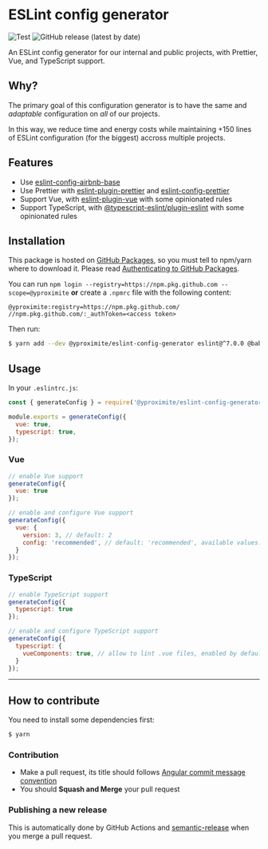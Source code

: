 # ESLint config generator

![Test](https://github.com/Yproximite/eslint-config-generator/workflows/Test/badge.svg)
![GitHub release (latest by date)](https://img.shields.io/github/v/release/yproximite/eslint-config-generator)

An ESLint config generator for our internal and public projects, with Prettier, Vue, and TypeScript support.

## Why?

The primary goal of this configuration generator is to have the same and _adaptable_ configuration on _all_ of our projects.

In this way, we reduce time and energy costs while maintaining +150 lines of ESLint configuration (for the biggest) accross multiple projects. 

## Features

- Use [eslint-config-airbnb-base](https://github.com/airbnb/javascript/tree/master/packages/eslint-config-airbnb-base)
- Use Prettier with [eslint-plugin-prettier](https://github.com/prettier/eslint-plugin-prettier) and [eslint-config-prettier](https://github.com/prettier/eslint-config-prettier)
- Support Vue, with [eslint-plugin-vue](https://github.com/vuejs/eslint-plugin-vue) with some opinionated rules
- Support TypeScript, with [@typescript-eslint/plugin-eslint](https://github.com/typescript-eslint/typescript-eslint/tree/master/packages/eslint-plugin/) with some opinionated rules

## Installation

This package is hosted on [GitHub Packages](https://github.com/features/packages), so you must tell to npm/yarn where to download it.
Please read [Authenticating to GitHub Packages](https://help.github.com/en/packages/using-github-packages-with-your-projects-ecosystem/configuring-npm-for-use-with-github-packages#authenticating-to-github-packages).

You can run `npm login --registry=https://npm.pkg.github.com --scope=@yproximite` **or** create a `.npmrc` file with the following content:
```
@yproximite:registry=https://npm.pkg.github.com/
//npm.pkg.github.com/:_authToken=<access token>
```

Then run: 
```bash
$ yarn add --dev @yproximite/eslint-config-generator eslint@^7.0.0 @babel/eslint-parser@^7.0.0 prettier@^2.0.0
```

## Usage

In your `.eslintrc.js`:

```js
const { generateConfig } = require('@yproximite/eslint-config-generator');

module.exports = generateConfig({
  vue: true, 
  typescript: true,
});
```

### Vue 

```js
// enable Vue support
generateConfig({
  vue: true
});

// enable and configure Vue support
generateConfig({
  vue: {
    version: 3, // default: 2
    config: 'recommended', // default: 'recommended', available values: 'essential', 'recommended', 'strongly-recommended'
  }
});
```

### TypeScript

```js
// enable TypeScript support
generateConfig({
  typescript: true
});

// enable and configure TypeScript support
generateConfig({
  typescript: {
    vueComponents: true, // allow to lint .vue files, enabled by default if Vue support is enabled 
  }
});
```

---

## How to contribute

You need to install some dependencies first:
```bash
$ yarn
```

### Contribution

- Make a pull request, its title should follows [Angular commit message convention](https://github.com/angular/angular/blob/master/CONTRIBUTING.md#commit-message-format)
- You should **Squash and Merge** your pull request

### Publishing a new release

This is automatically done by GitHub Actions and [semantic-release](https://github.com/semantic-release/semantic-release) when you merge a pull request.
